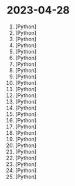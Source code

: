 # 2023-04-28

1. [](https://github.comundefined "gpt4free") [Python]
2. [](https://github.comundefined "Track-Anything is a flexible and interactive tool for video object tracking and segmentation, based on Segment Anything, XMem, and E2FGVI.") [Python]
3. [](https://github.comundefined "knock up GFW sni detection in tls client hello") [Python]
4. [](https://github.comundefined "PDF GPT allows you to chat with the contents of your PDF file by using GPT capabilities. The only open source solution to turn your pdf files in a chatbot!") [Python]
5. [](https://github.comundefined "Dark and Darker private server implementation written in Python") [Python]
6. [](https://github.comundefined "This repository contains two Python scripts that demonstrate how to create a chatbot using Streamlit, OpenAI GPT-3.5-turbo, and Activeloop's Deep Lake.") [Python]
7. [](https://github.comundefined "An Artificial Intelligence Automation Platform. AI Instruction management from various providers, has an adaptive memory, and a versatile plugin system with many commands including web browsing. Supports many AI providers and models and growing support every day.") [Python]
8. [](https://github.comundefined "") [Python]
9. [](https://github.comundefined "A GPT-empowered penetration testing tool") [Python]
10. [](https://github.comundefined "OpenMMLab Multimodal Advanced, Generative, and Intelligent Creation Toolbox") [Python]
11. [](https://github.comundefined "ChatGPT interface with better UI") [Python]
12. [](https://github.comundefined "交易模块") [Python]
13. [](https://github.comundefined "Multi-tool for semantic search") [Python]
14. [](https://github.comundefined "Agent techniques to augment your LLM and push it beyong its limits") [Python]
15. [](https://github.comundefined "⚡ Building applications with LLMs through composability ⚡") [Python]
16. [](https://github.comundefined "Real-ESRGAN aims at developing Practical Algorithms for General Image/Video Restoration.") [Python]
17. [](https://github.comundefined "Official implementation of the paper Segment Everything Everywhere All at Once") [Python]
18. [](https://github.comundefined "Easily turn large sets of image urls to an image dataset. Can download, resize and package 100M urls in 20h on one machine.") [Python]
19. [](https://github.comundefined "LordG is an AI Autonomous Agent that can complete a wide range of tasks unassisted. Built using python and OpenAI / Azure GPT Models.") [Python]
20. [](https://github.comundefined "Ray is a unified framework for scaling AI and Python applications. Ray consists of a core distributed runtime and a toolkit of libraries (Ray AIR) for accelerating ML workloads.") [Python]
21. [](https://github.comundefined "") [Python]
22. [](https://github.comundefined "Evaluate and monitor ML models from validation to production. Join our Discord: https://discord.com/invite/xZjKRaNp8b") [Python]
23. [](https://github.comundefined "") [Python]
24. [](https://github.comundefined "LLM as a Chatbot Service") [Python]
25. [](https://github.comundefined "NeMo Guardrails is an open-source toolkit for easily adding programmable guardrails to LLM-based conversational systems.") [Python]
